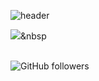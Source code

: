 ![header](https://capsule-render.vercel.app/api?type=waving&color=auto&text=🌱learning...&fontSize=90&fontAlign=50)

<img src="https://img.shields.io/badge/#007396?style=flat-square&logo=simpleicons에서_아이콘이름&logoColor=white"/></a>&nbsp 

<br>
<img alt="GitHub followers" src="https://img.shields.io/github/followers/YeonJeongHwan?style=social">



<!--
**YeonJeongHwan/YeonJeongHwan** is a ✨ _special_ ✨ repository because its `README.md` (this file) appears on your GitHub profile.

Here are some ideas to get you started:

- 🔭 I’m currently working on ...
- 🌱 I’m currently learning ...
- 👯 I’m looking to collaborate on ...
- 🤔 I’m looking for help with ...
- 💬 Ask me about ...
- 📫 How to reach me: ...
- 😄 Pronouns: ...
- ⚡ Fun fact: ...
-->
